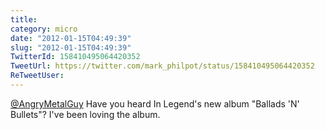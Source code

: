 ```yaml
---
title: 
category: micro
date: "2012-01-15T04:49:39"
slug: "2012-01-15T04:49:39"
TwitterId: 158410495064420352
TweetUrl: https://twitter.com/mark_philpot/status/158410495064420352
ReTweetUser: 
---
```


[@AngryMetalGuy](https://twitter.com/AngryMetalGuy) Have you heard In Legend's new album "Ballads 'N' Bullets"?  I've been loving the album.